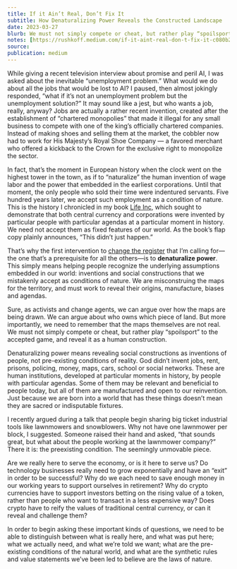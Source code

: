 ```yaml
---
title: If it Ain’t Real, Don’t Fix It
subtitle: How Denaturalizing Power Reveals the Constructed Landscape
date: 2023-03-27
blurb: We must not simply compete or cheat, but rather play “spoilsport” to the accepted game, and reveal it as a human construction.
notes: [https://rushkoff.medium.com/if-it-aint-real-don-t-fix-it-c080b27f82c5](https://rushkoff.medium.com/if-it-aint-real-don-t-fix-it-c080b27f82c5 https://rushkoff.medium.com/if-it-aint-real-don-t-fix-it-c080b27f82c5)
source: 
publication: medium
---
```


While giving a recent television interview about promise and peril AI, I was asked about the inevitable “unemployment problem.” What would we do about all the jobs that would be lost to AI? I paused, then almost jokingly responded, “what if it’s not an unemployment problem but the unemployment solution?” It may sound like a jest, but who wants a job, really, anyway? Jobs are actually a rather recent invention, created after the establishment of “chartered monopolies” that made it illegal for any small business to compete with one of the king’s officially chartered companies. Instead of making shoes and selling them at the market, the cobbler now had to work for His Majesty’s Royal Shoe Company — a favored merchant who offered a kickback to the Crown for the exclusive right to monopolize the sector.

In fact, that’s the moment in European history when the clock went on the highest tower in the town, as if to “naturalize” the human invention of wage labor and the power that embedded in the earliest corporations. Until that moment, the only people who sold their time were indentured servants. Five hundred years later, we accept such employment as a condition of nature. This is the history I chronicled in my book [Life Inc](https://rushkoff.com/books/life-inc/), which sought to demonstrate that both central currency and corporations were invented by particular people with particular agendas at a particular moment in history. We need not accept them as fixed features of our world. As the book’s flap copy plainly announces, “This didn’t just happen.”

That’s why the first intervention to [change the register](https://rushkoff.medium.com/dont-get-people-to-do-anything-9d59a1cf29a0) that I’m calling for—the one that’s a prerequisite for all the others—is to **denaturalize power**. This simply means helping people recognize the underlying assumptions embedded in our world: inventions and social constructions that we mistakenly accept as conditions of nature. We are misconstruing the maps for the territory, and must work to reveal their origins, manufacture, biases and agendas.

Sure, as activists and change agents, we can argue over how the maps are being drawn. We can argue about who owns which piece of land. But more importantly, we need to remember that the maps themselves are not real. We must not simply compete or cheat, but rather play “spoilsport” to the accepted game, and reveal it as a human construction.

Denaturalizing power means revealing social constructions as inventions of people, not pre-existing conditions of reality. God didn’t invent jobs, rent, prisons, policing, money, maps, cars, school or social networks. These are human institutions, developed at particular moments in history, by people with particular agendas. Some of them may be relevant and beneficial to people today, but all of them are manufactured and open to our reinvention. Just because we are born into a world that has these things doesn’t mean they are sacred or indisputable fixtures.

I recently argued during a talk that people begin sharing big ticket industrial tools like lawnmowers and snowblowers. Why not have one lawnmower per block, I suggested. Someone raised their hand and asked, “that sounds great, but what about the people working at the lawnmower company?” There it is: the preexisting condition. The seemingly unmovable piece.

Are we really here to serve the economy, or is it here to serve us? Do technology businesses really need to grow exponentially and have an “exit” in order to be successful? Why do we each need to save enough money in our working years to support ourselves in retirement? Why do crypto currencies have to support investors betting on the rising value of a token, rather than people who want to transact in a less expensive way? Does crypto have to reify the values of traditional central currency, or can it reveal and challenge them?

In order to begin asking these important kinds of questions, we need to be able to distinguish between what is really here, and what was put here; what we actually need, and what we’re told we want; what are the pre-existing conditions of the natural world, and what are the synthetic rules and value statements we’ve been led to believe are the laws of nature.
